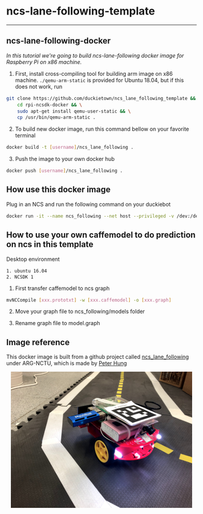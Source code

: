 # ncs-lane-following-template
***

## ncs-lane-following-docker
_In this tutorial we're going to build ncs-lane-following docker image for Raspberry Pi on x86 machine._

1. First, install cross-compiling tool for building arm image on x86 machine. `./qemu-arm-static` is provided for Ubuntu 18.04, but if this does not work, run 

```sh
git clone https://github.com/duckietown/ncs_lane_following_template && \
    cd rpi-ncsdk-docker && \
    sudo apt-get install qemu-user-static && \
    cp /usr/bin/qemu-arm-static .
```

2. To build new docker image, run this command bellow on your favorite terminal

```sh
docker build -t [username]/ncs_lane_following .
```

3. Push the image to your own docker hub


```sh
docker push [username]/ncs_lane_following .
```

## How use this docker image
Plug in an NCS and run the following command on your duckiebot

```sh
docker run -it --name ncs_following --net host --privileged -v /dev:/dev -v /data:/data [username]/ncs_lane_following
```

## How to use your own caffemodel to do prediction on ncs in this template
Desktop environment
```
1. ubuntu 16.04
2. NCSDK 1
```

1. First transfer caffemodel to ncs graph

```sh
mvNCCompile [xxx.prototxt] -w [xxx.caffemodel] -o [xxx.graph]
```

2. Move your graph file to ncs_following/models folder

3. Rename graph file to model.graph

## Image reference
This docker image is built from a github project called [ncs_lane_following](https://github.com/ARG-NCTU/ncs_lane_following) under ARG-NCTU, which is made by [Peter Hung](https://github.com/losttime1001)

<p align="center"><img src="img/duckie.jpg" width="480"\></p>

